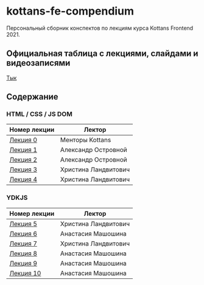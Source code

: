 # kottans-fe-compendium

Персональный сборник конспектов по лекциям курса Kottans Frontend 2021.

## Официальная таблица с лекциями, слайдами и видеозаписями

[Тык](https://github.com/kottans/frontend/blob/master/SCHEDULE.md)

## Содержание

### HTML / CSS / JS DOM

| Номер лекции                                | Лектор               |
| ------------------------------------------- | -------------------- |
| [Лекция 0](./lections/lection0/lection0.md) | Менторы Kottans      |
| [Лекция 1](./lections/lection1/lection1.md) | Александр Островной  |
| [Лекция 2](./lections/lection2/lection2.md) | Александр Островной  |
| [Лекция 3](./lections/lection3/lection3.md) | Христина Ландвитович |
| [Лекция 4](./lections/lection4/lection4.md) | Христина Ландвитович |

### YDKJS

| Номер лекции                                   | Лектор               |
| ---------------------------------------------- | -------------------- |
| [Лекция 5](./lections/lection5/lection5.md)    | Христина Ландвитович |
| [Лекция 6](./lections/lection6/lection6.md)    | Анастасия Машошина   |
| [Лекция 7](./lections/lection7/lection7.md)    | Христина Ландвитович |
| [Лекция 8](./lections/lection8/lection8.md)    | Анастасия Машошина   |
| [Лекция 9](./lections/lection9/lection9.md)    | Анастасия Машошина   |
| [Лекция 10](./lections/lection10/lection10.md) | Анастасия Машошина   |
